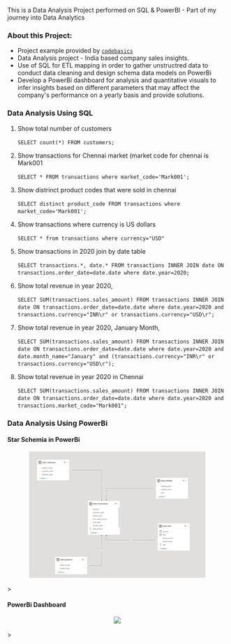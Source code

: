 This is a Data Analysis Project performed on SQL & PowerBI - Part of my journey into Data Analytics

### About this Project:
- Project example provided by <code>[codebasics](https://www.youtube.com/playlist?list=PLeo1K3hjS3uva8pk1FI3iK9kCOKQdz1I9)</code>
- Data Analysis project - India based company sales insights.
- Use of SQL for ETL mapping in order to gather unstructred data to conduct data cleaning and design schema data models on PowerBi
- Develop a PowerBi dashboard for analysis and quantitative visuals to infer insights based on different parameters that may affect the company's performance on a yearly basis and provide solutions.

### Data Analysis Using SQL
1. Show total number of customers

    `SELECT count(*) FROM customers;`

1. Show transactions for Chennai market (market code for chennai is Mark001

    `SELECT * FROM transactions where market_code='Mark001';`

1. Show distrinct product codes that were sold in chennai

    `SELECT distinct product_code FROM transactions where market_code='Mark001';`

1. Show transactions where currency is US dollars

    `SELECT * from transactions where currency="USD"`

1. Show transactions in 2020 join by date table

    `SELECT transactions.*, date.* FROM transactions INNER JOIN date ON transactions.order_date=date.date where date.year=2020;`

1. Show total revenue in year 2020,

    `SELECT SUM(transactions.sales_amount) FROM transactions INNER JOIN date ON transactions.order_date=date.date where date.year=2020 and transactions.currency="INR\r" or transactions.currency="USD\r";`
	
1. Show total revenue in year 2020, January Month,

    `SELECT SUM(transactions.sales_amount) FROM transactions INNER JOIN date ON transactions.order_date=date.date where date.year=2020 and date.month_name="January" and (transactions.currency="INR\r" or transactions.currency="USD\r");`

1. Show total revenue in year 2020 in Chennai

    `SELECT SUM(transactions.sales_amount) FROM transactions INNER JOIN date ON transactions.order_date=date.date where date.year=2020
and transactions.market_code="Mark001";`

### Data Analysis Using PowerBi

#### Star Schemia in PowerBi

<p align="center"><a><img width="80%" src="images/si%20schema.PNG"/></a></p> >

#### PowerBi Dashboard

<p align="center"><a><img width="80%" src="https://github.com/Lieu3/Data-Analyst-Projects---Practice/blob/main/Sales%20Insights/Images/si%20dashboard.PNG/"></a></p> >
